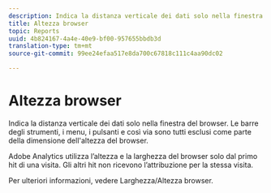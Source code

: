 ```yaml
---
description: Indica la distanza verticale dei dati solo nella finestra del browser. Le barre degli strumenti, i menu, i pulsanti e così via sono tutti esclusi come parte della dimensione dell'altezza del browser.
title: Altezza browser
topic: Reports
uuid: 4b824167-4a4e-40e9-bf00-957655bbdb3d
translation-type: tm+mt
source-git-commit: 99ee24efaa517e8da700c67818c111c4aa90dc02

---
```



# Altezza browser

Indica la distanza verticale dei dati solo nella finestra del browser. Le barre degli strumenti, i menu, i pulsanti e così via sono tutti esclusi come parte della dimensione dell'altezza del browser.

Adobe Analytics utilizza l’altezza e la larghezza del browser solo dal primo hit di una visita. Gli altri hit non ricevono l’attribuzione per la stessa visita.

Per ulteriori informazioni, vedere Larghezza/Altezza [](/help/components/c-variables/dimensionslist/browser-width.md)browser.
